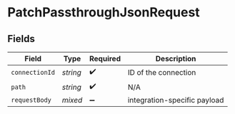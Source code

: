 # PatchPassthroughJsonRequest


## Fields

| Field                        | Type                         | Required                     | Description                  |
| ---------------------------- | ---------------------------- | ---------------------------- | ---------------------------- |
| `connectionId`               | *string*                     | :heavy_check_mark:           | ID of the connection         |
| `path`                       | *string*                     | :heavy_check_mark:           | N/A                          |
| `requestBody`                | *mixed*                      | :heavy_minus_sign:           | integration-specific payload |